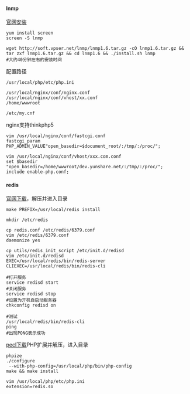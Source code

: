 #### **lnmp**
[官网安装](https://lnmp.org/install.html)
```
yum install screen
screen -S lnmp

wget http://soft.vpser.net/lnmp/lnmp1.6.tar.gz -cO lnmp1.6.tar.gz && tar zxf lnmp1.6.tar.gz && cd lnmp1.6 && ./install.sh lnmp
#大约40分钟左右的安装时间
```
配置路径
```
/usr/local/php/etc/php.ini

/usr/local/nginx/conf/nginx.conf
/usr/local/nginx/conf/vhost/xx.conf
/home/wwwroot

/etc/my.cnf
```
nginx支持thinkphp5
```
vim /usr/local/nginx/conf/fastcgi.conf
fastcgi_param PHP_ADMIN_VALUE"open_basedir=$document_root/:/tmp/:/proc/";

vim /usr/local/nginx/conf/vhost/xxx.com.conf
set $basedir "open_basedir=/home/wwwroot/dev.yunshare.net/:/tmp/:/proc/";
include enable-php.conf;
```
#### **redis**
[官网下载](https://redis.io/download)，解压并进入目录
```
make PREFIX=/usr/local/redis install

mkdir /etc/redis

cp redis.conf /etc/redis/6379.conf
vim /etc/redis/6379.conf
daemonize yes

cp utils/redis_init_script /etc/init.d/redisd
vim /etc/init.d/redisd
EXEC=/usr/local/redis/bin/redis-server
CLIEXEC=/usr/local/redis/bin/redis-cli

#打开服务
service redisd start
#关闭服务
service redisd stop
#设置为开机自启动服务器
chkconfig redisd on

#测试
/usr/local/redis/bin/redis-cli
ping
#出现PONG表示成功
```
[pecl下载](https://pecl.php.net/package/redis)PHP扩展并解压，进入目录
```
phpize
./configure --with-php-config=/usr/local/php/bin/php-config
make && make install

vim /usr/local/php/etc/php.ini
extension=redis.so
```